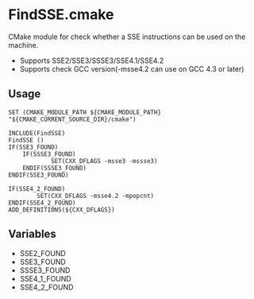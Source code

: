 # FindSSE.cmake

CMake module for check whether a SSE instructions can be used on the machine.

- Supports SSE2/SSE3/SSSE3/SSE4.1/SSE4.2
- Supports check GCC version(-msse4.2 can use on GCC 4.3 or later)

## Usage

```
SET (CMAKE_MODULE_PATH ${CMAKE_MODULE_PATH} "${CMAKE_CURRENT_SOURCE_DIR}/cmake")

INCLUDE(FindSSE)
FindSSE ()
IF(SSE3_FOUND)
    IF(SSSE3_FOUND)
            SET(CXX_DFLAGS -msse3 -mssse3)
    ENDIF(SSSE3_FOUND)
ENDIF(SSE3_FOUND)

IF(SSE4_2_FOUND)
        SET(CXX_DFLAGS -msse4.2 -mpopcnt)
ENDIF(SSE4_2_FOUND)
ADD_DEFINITIONS(${CXX_DFLAGS})
```
## Variables

- SSE2\_FOUND
- SSE3\_FOUND
- SSSE3\_FOUND
- SSE4\_1\_FOUND
- SSE4\_2\_FOUND

